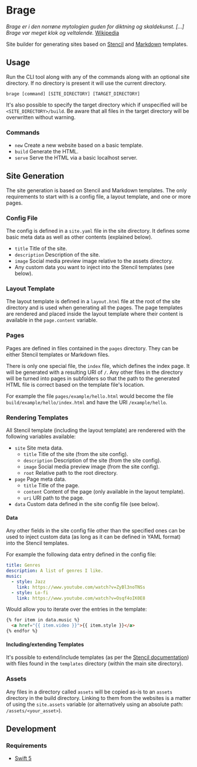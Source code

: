 # Brage

_Brage er i den norrøne mytologien guden for diktning og skaldekunst. [...] Brage var meget klok og veltalende._ [Wikipedia](https://no.wikipedia.org/wiki/Brage)

Site builder for generating sites based on [Stencil](https://github.com/stencilproject/Stencil) and [Markdown](https://www.markdownguide.org/) templates.

## Usage

Run the CLI tool along with any of the commands along with an optional site directory. If no directory is present it will use the current directory.

```shell
brage [command] [SITE_DIRECTORY] [TARGET_DIRECTORY]
```

It's also possible to specify the target directory which if unspecified will be `<SITE_DIRECTORY>/build`. Be aware that all files in the target directory will be overwritten without warning.

### Commands

* `new` Create a new website based on a basic template.
* `build` Generate the HTML.
* `serve` Serve the HTML via a basic localhost server.

## Site Generation

The site generation is based on Stencil and Markdown templates. The only requirements to start with is a config file, a layout template, and one or more pages.

### Config File

The config is defined in a `site.yaml` file in the site directory. It defines some basic meta data as well as other contents (explained below).

* `title` Title of the site.
* `description` Description of the site.
* `image` Social media preview image relative to the assets directory.
* Any custom data you want to inject into the Stencil templates (see below).

### Layout Template

The layout template is defined in a `layout.html` file at the root of the site directory and is used when generating all the pages. The page templates are rendered and placed inside the layout template where their content is available in the `page.content` variable. 

### Pages

Pages are defined in files contained in the `pages` directory. They can be either Stencil templates or Markdown files.

There is only one special file, the `index` file, which defines the index page. It will be generated with a resulting URI of `/`. Any other files in the directory will be turned into pages in subfolders so that the path to the generated HTML file is correct based on the template file's location.

For example the file `pages/example/hello.html` would become the file `build/example/hello/index.html` and have the URI `/example/hello`.

### Rendering Templates

All Stencil template (including the layout template) are renderered with the following variables available:

* `site` Site meta data.
    * `title` Title of the site (from the site config).
    * `description` Description of the site (from the site config).
    * `image` Social media preview image (from the site config).
    * `root` Relative path to the root directory.
* `page` Page meta data.
    * `title` Title of the page.
    * `content` Content of the page (only available in the layout template).
    * `uri` URI path to the page.
* `data` Custom data defined in the site config file (see below).

#### Data

Any other fields in the site config file other than the specified ones can be used to inject custom data (as long as it can be defined in YAML format) into the Stencil templates.

For example the following data entry defined in the config file:

```yaml
title: Genres
description: A list of genres I like.
music:
  - style: Jazz
    link: https://www.youtube.com/watch?v=ZyBl3noTNSs
  - style: Lo-fi
    link: https://www.youtube.com/watch?v=Osqf4oIK0E8
```

Would allow you to iterate over the entries in the template:

```html
{% for item in data.music %}
  <a href="{{ item.video }}">{{ item.style }}</a>
{% endfor %}
```

#### Including/extending Templates

It's possible to extend/include templates (as per the [Stencil documentation](https://stencil.fuller.li/en/latest/templates.html#template-inheritance)) with files found in the `templates` directory (within the main site directory).

### Assets

Any files in a directory called `assets` will be copied as-is to an `assets` directory in the build directory. Linking to them from the websites is a matter of using the `site.assets` variable (or alternatively using an absolute path: `/assets/<your_asset>`).

## Development

### Requirements

* [Swift 5](https://swift.org/)
